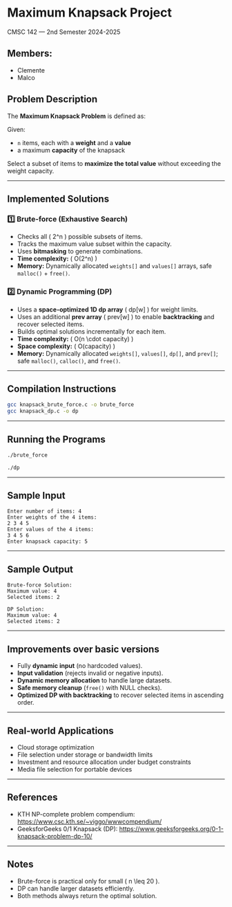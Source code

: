 # Maximum Knapsack Project
CMSC 142 — 2nd Semester 2024-2025

## Members:
- Clemente
- Malco


## Problem Description
The **Maximum Knapsack Problem** is defined as:

Given:
- `n` items, each with a **weight** and a **value**
- a maximum **capacity** of the knapsack

Select a subset of items to **maximize the total value** without exceeding the weight capacity.

---

## Implemented Solutions

### 1️⃣ Brute-force (Exhaustive Search)
- Checks all \( 2^n \) possible subsets of items.
- Tracks the maximum value subset within the capacity.
- Uses **bitmasking** to generate combinations.
- **Time complexity:** \( O(2^n) \)
- **Memory:** Dynamically allocated `weights[]` and `values[]` arrays, safe `malloc()` + `free()`.

### 2️⃣ Dynamic Programming (DP)
- Uses a **space-optimized 1D dp array** \( dp[w] \) for weight limits.
- Uses an additional **prev array** \( prev[w] \) to enable **backtracking** and recover selected items.
- Builds optimal solutions incrementally for each item.
- **Time complexity:** \( O(n \cdot capacity) \)
- **Space complexity:** \( O(capacity) \)
- **Memory:** Dynamically allocated `weights[]`, `values[]`, `dp[]`, and `prev[]`; safe `malloc()`, `calloc()`, and `free()`.

---

## Compilation Instructions

```bash
gcc knapsack_brute_force.c -o brute_force
gcc knapsack_dp.c -o dp
```

---

## Running the Programs

```bash
./brute_force
```

```bash
./dp
```

---

## Sample Input

```
Enter number of items: 4
Enter weights of the 4 items:
2 3 4 5
Enter values of the 4 items:
3 4 5 6
Enter knapsack capacity: 5
```

---

## Sample Output

```
Brute-force Solution:
Maximum value: 4
Selected items: 2

DP Solution:
Maximum value: 4
Selected items: 2
```

---

## Improvements over basic versions
- Fully **dynamic input** (no hardcoded values).
- **Input validation** (rejects invalid or negative inputs).
- **Dynamic memory allocation** to handle large datasets.
- **Safe memory cleanup** (`free()` with NULL checks).
- **Optimized DP with backtracking** to recover selected items in ascending order.

---

## Real-world Applications
- Cloud storage optimization
- File selection under storage or bandwidth limits
- Investment and resource allocation under budget constraints
- Media file selection for portable devices

---

## References
- KTH NP-complete problem compendium: https://www.csc.kth.se/~viggo/wwwcompendium/
- GeeksforGeeks 0/1 Knapsack (DP): https://www.geeksforgeeks.org/0-1-knapsack-problem-dp-10/

---

## Notes
- Brute-force is practical only for small \( n \leq 20 \).
- DP can handle larger datasets efficiently.
- Both methods always return the optimal solution.

